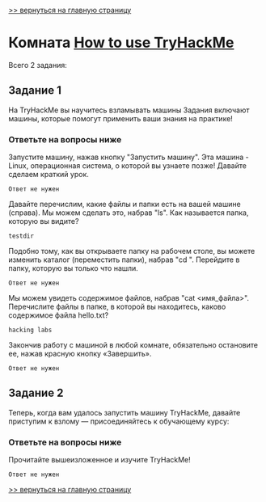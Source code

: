 [>> вернуться на главную страницу](https://github.com/BEPb/tryhackme/blob/master/README.md)

# Комната [How to use TryHackMe](https://tryhackme.com/r/room/howtousetryhackme) 

Всего 2 задания:
## Задание 1
На TryHackMe вы научитесь взламывать машины
Задания включают машины, которые помогут применить ваши знания на практике!

### Ответьте на вопросы ниже
Запустите машину, нажав кнопку "Запустить машину". Эта машина - Linux, операционная система, о которой вы узнаете 
позже! Давайте сделаем краткий урок. 
```commandline
Ответ не нужен
```
Давайте перечислим, какие файлы и папки есть на вашей машине (справа). Мы можем сделать это, набрав "ls". Как 
называется папка, которую вы видите? 
```commandline
testdir
```
Подобно тому, как вы открываете папку на рабочем столе, вы можете изменить каталог (переместить папки), набрав "cd 
<location>". Перейдите в папку, которую вы только что нашли.
```commandline
Ответ не нужен
```
Мы можем увидеть содержимое файлов, набрав "cat <имя_файла>". Перечислите файлы в папке, в которой вы находитесь, 
каково содержимое файла hello.txt? 
```commandline
hacking labs
```
Закончив работу с машиной в любой комнате, обязательно остановите ее, нажав красную кнопку «Завершить». 
```commandline
Ответ не нужен
```

## Задание 2
Теперь, когда вам удалось запустить машину TryHackMe, давайте приступим к взлому — присоединяйтесь к обучающему курсу:
 
### Ответьте на вопросы ниже
Прочитайте вышеизложенное и изучите TryHackMe!
```commandline
Ответ не нужен
```


[>> вернуться на главную страницу](https://github.com/BEPb/tryhackme/blob/master/README.md)